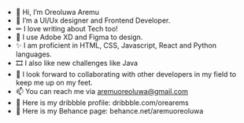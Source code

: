- 👋 Hi, I’m Oreoluwa Aremu
- 👀 I’m a UI/Ux designer and Frontend Developer.
- ✏ I love writing about Tech too!
- 🌱 I use Adobe XD and Figma to design.
- ✨ I am proficient in HTML, CSS, Javascript, React and Python languages.
- 🎞 I also like new challenges like Java
- 💞️ I look forward to collaborating with other developers in my field to keep me up on my feet.
- 📫 You can reach me via aremuoreoluwa@gmail.com
- 🎪 Here is my dribbble profile: dribbble.com/orearems
- 🎫 Here is my Behance page: behance.net/aremuoreoluwa

<!---
orearems/orearems is a ✨ special ✨ repository because its `README.md` (this file) appears on your GitHub profile.
You can click the Preview link to take a look at your changes.
--->

